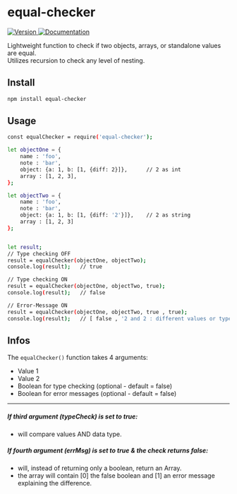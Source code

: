 <h1>equal-checker</h1>
<p>
  <a href="https://www.npmjs.com/package/equal-checker" target="_blank">
    <img alt="Version" src="https://img.shields.io/npm/v/equal-checker.svg">
  </a>
  <a href="https://github.com/sandropernerstorfer/equal-checker#readme" target="_blank">
    <img alt="Documentation" src="https://img.shields.io/badge/documentation-yes-brightgreen.svg" />
  </a>
</p>
<p>
  Lightweight function to check if two objects, arrays, or standalone values are equal.<br>
  Utilizes recursion to check any level of nesting.
</p>

## Install

```sh
npm install equal-checker
```

## Usage

```sh
const equalChecker = require('equal-checker');

let objectOne = {
    name : 'foo',
    note : 'bar',
    object: {a: 1, b: [1, {diff: 2}]},      // 2 as int
    array : [1, 2, 3],
};

let objectTwo = {
    name : 'foo',
    note : 'bar',
    object: {a: 1, b: [1, {diff: '2'}]},    // 2 as string
    array : [1, 2, 3]
};


let result;
// Type checking OFF
result = equalChecker(objectOne, objectTwo);
console.log(result);   // true

// Type checking ON
result = equalChecker(objectOne, objectTwo, true);
console.log(result);   // false

// Error-Message ON
result = equalChecker(objectOne, objectTwo, true , true);
console.log(result);   // [ false , '2 and 2 : different values or types'];

```

## Infos
The ```equalChecker()``` function takes 4 arguments:
* Value 1
* Value 2
* Boolean for type checking  (optional - default = false)
* Boolean for error messages (optional - default = false)
---
##### If third argument (typeCheck) is set to true:
* will compare values AND data type.
##### If fourth argument (errMsg) is set to true & the check returns false:
* will, instead of returning only a boolean, return an Array.
* the array will contain [0] the false boolean and [1] an error message explaining the difference.
